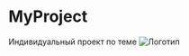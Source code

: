 # MyProject
Индивидуальный проект по теме
![Логотип](https://octodex.github.com/images/orderedlistocat.png "Логотип GitHub")